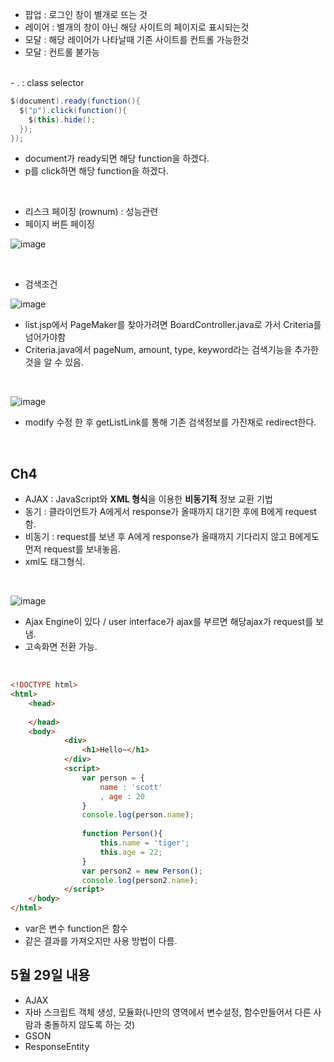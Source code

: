 - 팝업 : 로그인 창이 별개로 뜨는 것
- 레이어 : 별개의 창이 아닌 해당 사이트의 페이지로 표시되는것
- 모달 : 해당 레이어가 나타날때 기존 사이트를 컨트롤 가능한것
- 모달 : 컨트롤 불가능

<br>
- . : class selector

```java
$(document).ready(function(){
  $("p").click(function(){
    $(this).hide();
  });
});
```

- document가 ready되면 해당 function을 하겠다.
- p를 click하면 해당 function을 하겠다.

<br>

- 리스크 페이징 (rownum) : 성능관련 
- 페이지 버튼 페이징 

![image](https://github.com/user-attachments/assets/45218e55-bdf9-4abb-9b53-fbe789e0e504)

<br>

- 검색조건

![image](https://github.com/user-attachments/assets/d1ecc680-90a1-4944-a806-315aebbd2722)

- list.jsp에서 PageMaker를 찾아가려면 BoardController.java로 가서 Criteria를 넘어가야함
- Criteria.java에서 pageNum, amount, type, keyword라는 검색기능을 추가한 것을 알 수 있음.

<br>

![image](https://github.com/user-attachments/assets/b3f36602-c680-4288-ae38-15bf2597fd32)

- modify 수정 한 후 getListLink를 통해 기존 검색정보를 가진채로 redirect한다.

<br>

## Ch4
- AJAX : JavaScript와 **XML 형식**을 이용한 **비동기적** 정보 교환 기법
- 동기 : 클라이언트가 A에게서 response가 올때까지 대기한 후에 B에게 request함.
- 비동기 : request를 보낸 후 A에게 response가 올때까지 기다리지 않고 B에게도 먼저 request를 보내놓음.
- xml도 태그형식.

<br>

![image](https://github.com/user-attachments/assets/987562b9-101c-4b86-b51b-eed345a4c0a2)

- Ajax Engine이 있다 / user interface가 ajax를 부르면 해당ajax가 request를 보냄.
- 고속화면 전환 가능.

<br>

```html
<!DOCTYPE html>
<html>
    <head>
   
    </head>
    <body>
            <div>
                <h1>Hello~</h1>
            </div>
            <script>
                var person = {
                    name : 'scott'
                    , age : 20
                }
                console.log(person.name);
                
                function Person(){
                    this.name = 'tiger';
                    this.age = 22;
                }
                var person2 = new Person();
                console.log(person2.name);
            </script>
    </body>
</html>
```

- var은 변수 function은 함수
- 같은 결과를 가져오지만 사용 방법이 다름.

## 5월 29일 내용
- AJAX
- 자바 스크립트 객체 생성, 모듈화(나만의 영역에서 변수설정, 함수만들어서 다른 사람과 충돌하지 않도록 하는 것)
- GSON
- ResponseEntity
